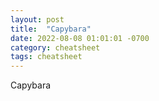 ```yaml
---
layout: post
title:  "Capybara"
date: 2022-08-08 01:01:01 -0700
category: cheatsheet
tags: cheatsheet  
---
```


Capybara